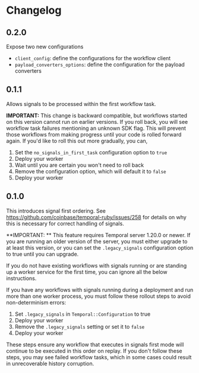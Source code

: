 # Changelog

## 0.2.0
Expose two new configurations
  - `client_config`: define the configurations for the workflow client
  - `payload_converters_options`: define the configuration for the payload converters

## 0.1.1
Allows signals to be processed within the first workflow task.

**IMPORTANT:** This change is backward compatible, but workflows started
on this version cannot run on earlier versions. If you roll back, you will
see workflow task failures mentioning an unknown SDK flag. This will prevent
those workflows from making progress until your code is rolled forward
again. If you'd like to roll this out more gradually, you can,
1. Set the `no_signals_in_first_task` configuration option to `true`
2. Deploy your worker
3. Wait until you are certain you won't need to roll back
4. Remove the configuration option, which will default it to `false`
5. Deploy your worker

## 0.1.0

This introduces signal first ordering. See https://github.com/coinbase/temporal-ruby/issues/258 for
details on why this is necessary for correct handling of signals.

**IMPORTANT: ** This feature requires Temporal server 1.20.0 or newer. If you are running an older
version of the server, you must either upgrade to at least this version, or you can set the
`.legacy_signals` configuration option to true until you can upgrade.

If you do not have existing workflows with signals running or are standing up a worker service
for the first time, you can ignore all the below instructions.

If you have any workflows with signals running during a deployment and run more than one worker
process, you must follow these rollout steps to avoid non-determinism errors:
1. Set `.legacy_signals` in `Temporal::Configuration` to true
2. Deploy your worker
3. Remove the `.legacy_signals` setting or set it to `false`
4. Deploy your worker

These steps ensure any workflow that executes in signals first mode will continue to be executed
in this order on replay. If you don't follow these steps, you may see failed workflow tasks, which
in some cases could result in unrecoverable history corruption.
